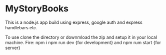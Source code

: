 # MyStoryBooks

This is a node.js app build using express, google auth and express handlebars etc.

To use clone the directory or downmload the zip and setup it in your local machine.
Fire:
npm i
npm run dev {for development}
and 
npm rum start {for server}
